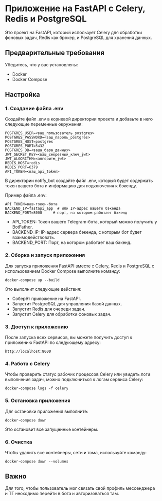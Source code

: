 # Приложение на FastAPI с Celery, Redis и PostgreSQL
Это проект на FastAPI, который использует Celery для обработки фоновых задач, Redis как брокер, и PostgreSQL для хранения данных.

## Предварительные требования
Убедитесь, что у вас установлены:
- Docker
- Docker Compose
## Настройка
### 1. Создание файла .env
Создайте файл .env в корневой директории проекта и добавьте в него следующие переменные окружения:

```
POSTGRES_USER=<ваш_пользователь_postgres>
POSTGRES_PASSWORD=<ваш_пароль_postgres>
POSTGRES_HOST=postgres
POSTGRES_PORT=5432
POSTGRES_DB=<ваша_база_данных>
JWT_SECRET_KEY=<ваш_секретный_ключ_jwt>
JWT_ALGORITHM=<алгоритм_jwt>
REDIS_HOST=redis
REDIS_PORT=6379
API_TOKEN=<ваш_api_token>
```

В директории notify_bot создайте файл .env, который будет содержать токен вашего бота и информацию для подключения к бэкенду.

Пример файла .env:
``` env
API_TOKEN=ваш-токен-бота
BACKEND_IP=fastapi_app  # или IP-адрес вашего бэкенда
BACKEND_PORT=8000     # порт, на котором работает бэкенд
```

- API_TOKEN: Токен вашего Telegram-бота, который можно получить у [BotFather](https://telegram.me/BotFather). 
- BACKEND_IP: IP-адрес сервера бэкенда, с которым бот будет взаимодействовать. 
- BACKEND_PORT: Порт, на котором работает ваш бэкенд.


### 2. Сборка и запуск приложения
Для запуска приложения FastAPI вместе с Celery, Redis и PostgreSQL с использованием Docker Compose выполните команду:
```
docker-compose up --build
```

Это выполнит следующие действия:

- Соберёт приложение на FastAPI.
- Запустит PostgreSQL для управления базой данных.
- Запустит Redis для очереди задач.
- Запустит Celery для обработки фоновых задач.

### 3. Доступ к приложению
После запуска всех сервисов, вы можете получить доступ к приложению FastAPI по следующему адресу:

```
http://localhost:8000
```

### 4. Работа с Celery
Чтобы проверить статус рабочих процессов Celery или увидеть логи выполнения задач, можно подключиться к логам сервиса Celery:

```
docker-compose logs -f celery
```

### 5. Остановка приложения
Для остановки приложения выполните:

```
docker-compose down
```
Это остановит все запущенные контейнеры.

### 6. Очистка
Чтобы удалить все контейнеры, сети и тома, используйте команду:
```
docker-compose down --volumes
```

## Важно

Для того, чтобы пользователь мог связать свой профиль мессенджера и ТГ неоходимо перейти в бота и авторизоваться там.